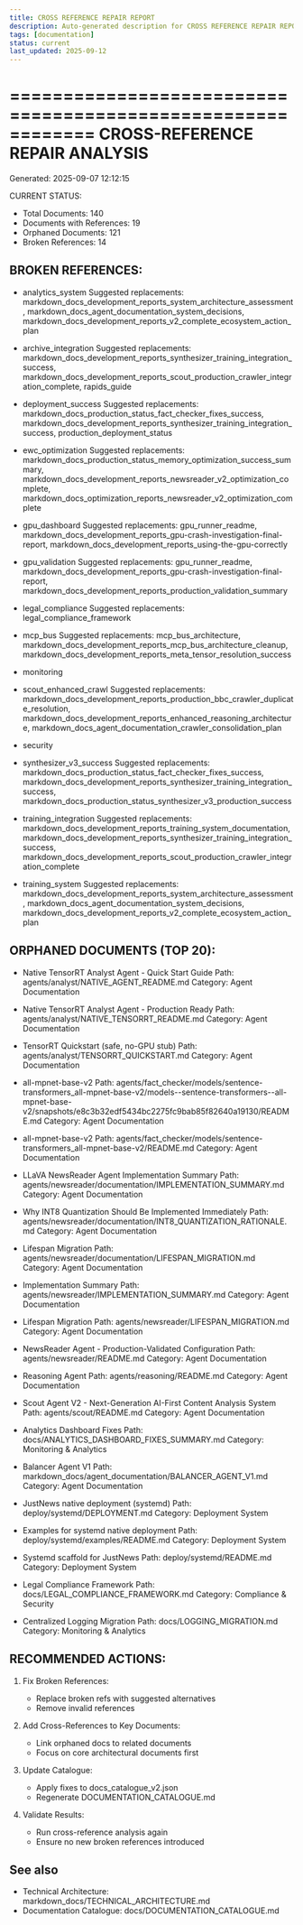 ```yaml
---
title: CROSS REFERENCE REPAIR REPORT
description: Auto-generated description for CROSS REFERENCE REPAIR REPORT
tags: [documentation]
status: current
last_updated: 2025-09-12
---
```


============================================================
CROSS-REFERENCE REPAIR ANALYSIS
============================================================
Generated: 2025-09-07 12:12:15

CURRENT STATUS:
- Total Documents: 140
- Documents with References: 19
- Orphaned Documents: 121
- Broken References: 14

BROKEN REFERENCES:
--------------------
- analytics_system
  Suggested replacements: markdown_docs_development_reports_system_architecture_assessment, markdown_docs_agent_documentation_system_decisions, markdown_docs_development_reports_v2_complete_ecosystem_action_plan

- archive_integration
  Suggested replacements: markdown_docs_development_reports_synthesizer_training_integration_success, markdown_docs_development_reports_scout_production_crawler_integration_complete, rapids_guide

- deployment_success
  Suggested replacements: markdown_docs_production_status_fact_checker_fixes_success, markdown_docs_development_reports_synthesizer_training_integration_success, production_deployment_status

- ewc_optimization
  Suggested replacements: markdown_docs_production_status_memory_optimization_success_summary, markdown_docs_development_reports_newsreader_v2_optimization_complete, markdown_docs_optimization_reports_newsreader_v2_optimization_complete

- gpu_dashboard
  Suggested replacements: gpu_runner_readme, markdown_docs_development_reports_gpu-crash-investigation-final-report, markdown_docs_development_reports_using-the-gpu-correctly

- gpu_validation
  Suggested replacements: gpu_runner_readme, markdown_docs_development_reports_gpu-crash-investigation-final-report, markdown_docs_development_reports_production_validation_summary

- legal_compliance
  Suggested replacements: legal_compliance_framework

- mcp_bus
  Suggested replacements: mcp_bus_architecture, markdown_docs_development_reports_mcp_bus_architecture_cleanup, markdown_docs_development_reports_meta_tensor_resolution_success

- monitoring

- scout_enhanced_crawl
  Suggested replacements: markdown_docs_development_reports_production_bbc_crawler_duplicate_resolution, markdown_docs_development_reports_enhanced_reasoning_architecture, markdown_docs_agent_documentation_crawler_consolidation_plan

- security

- synthesizer_v3_success
  Suggested replacements: markdown_docs_production_status_fact_checker_fixes_success, markdown_docs_development_reports_synthesizer_training_integration_success, markdown_docs_production_status_synthesizer_v3_production_success

- training_integration
  Suggested replacements: markdown_docs_development_reports_training_system_documentation, markdown_docs_development_reports_synthesizer_training_integration_success, markdown_docs_development_reports_scout_production_crawler_integration_complete

- training_system
  Suggested replacements: markdown_docs_development_reports_system_architecture_assessment, markdown_docs_agent_documentation_system_decisions, markdown_docs_development_reports_v2_complete_ecosystem_action_plan

ORPHANED DOCUMENTS (TOP 20):
------------------------------
- Native TensorRT Analyst Agent - Quick Start Guide
  Path: agents/analyst/NATIVE_AGENT_README.md
  Category: Agent Documentation

- Native TensorRT Analyst Agent - Production Ready
  Path: agents/analyst/NATIVE_TENSORRT_README.md
  Category: Agent Documentation

- TensorRT Quickstart (safe, no-GPU stub)
  Path: agents/analyst/TENSORRT_QUICKSTART.md
  Category: Agent Documentation

- all-mpnet-base-v2
  Path: agents/fact_checker/models/sentence-transformers_all-mpnet-base-v2/models--sentence-transformers--all-mpnet-base-v2/snapshots/e8c3b32edf5434bc2275fc9bab85f82640a19130/README.md
  Category: Agent Documentation

- all-mpnet-base-v2
  Path: agents/fact_checker/models/sentence-transformers_all-mpnet-base-v2/README.md
  Category: Agent Documentation

- LLaVA NewsReader Agent Implementation Summary
  Path: agents/newsreader/documentation/IMPLEMENTATION_SUMMARY.md
  Category: Agent Documentation

- Why INT8 Quantization Should Be Implemented Immediately
  Path: agents/newsreader/documentation/INT8_QUANTIZATION_RATIONALE.md
  Category: Agent Documentation

- Lifespan Migration
  Path: agents/newsreader/documentation/LIFESPAN_MIGRATION.md
  Category: Agent Documentation

- Implementation Summary
  Path: agents/newsreader/IMPLEMENTATION_SUMMARY.md
  Category: Agent Documentation

- Lifespan Migration
  Path: agents/newsreader/LIFESPAN_MIGRATION.md
  Category: Agent Documentation

- NewsReader Agent - Production-Validated Configuration
  Path: agents/newsreader/README.md
  Category: Agent Documentation

- Reasoning Agent
  Path: agents/reasoning/README.md
  Category: Agent Documentation

- Scout Agent V2 - Next-Generation AI-First Content Analysis System
  Path: agents/scout/README.md
  Category: Agent Documentation

- Analytics Dashboard Fixes
  Path: docs/ANALYTICS_DASHBOARD_FIXES_SUMMARY.md
  Category: Monitoring & Analytics

- Balancer Agent V1
  Path: markdown_docs/agent_documentation/BALANCER_AGENT_V1.md
  Category: Agent Documentation

- JustNews native deployment (systemd)
  Path: deploy/systemd/DEPLOYMENT.md
  Category: Deployment System

- Examples for systemd native deployment
  Path: deploy/systemd/examples/README.md
  Category: Deployment System

- Systemd scaffold for JustNews
  Path: deploy/systemd/README.md
  Category: Deployment System

- Legal Compliance Framework
  Path: docs/LEGAL_COMPLIANCE_FRAMEWORK.md
  Category: Compliance & Security

- Centralized Logging Migration
  Path: docs/LOGGING_MIGRATION.md
  Category: Monitoring & Analytics

RECOMMENDED ACTIONS:
----------------------
1. Fix Broken References:
   - Replace broken refs with suggested alternatives
   - Remove invalid references

2. Add Cross-References to Key Documents:
   - Link orphaned docs to related documents
   - Focus on core architectural documents first

3. Update Catalogue:
   - Apply fixes to docs_catalogue_v2.json
   - Regenerate DOCUMENTATION_CATALOGUE.md

4. Validate Results:
   - Run cross-reference analysis again
   - Ensure no new broken references introduced

## See also

- Technical Architecture: markdown_docs/TECHNICAL_ARCHITECTURE.md
- Documentation Catalogue: docs/DOCUMENTATION_CATALOGUE.md

